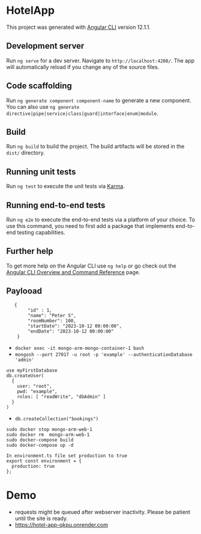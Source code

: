 # HotelApp

This project was generated with [Angular CLI](https://github.com/angular/angular-cli) version 12.1.1.

## Development server

Run `ng serve` for a dev server. Navigate to `http://localhost:4200/`. The app will automatically reload if you change any of the source files.

## Code scaffolding

Run `ng generate component component-name` to generate a new component. You can also use `ng generate directive|pipe|service|class|guard|interface|enum|module`.

## Build

Run `ng build` to build the project. The build artifacts will be stored in the `dist/` directory.

## Running unit tests

Run `ng test` to execute the unit tests via [Karma](https://karma-runner.github.io).

## Running end-to-end tests

Run `ng e2e` to execute the end-to-end tests via a platform of your choice. To use this command, you need to first add a package that implements end-to-end testing capabilities.

## Further help

To get more help on the Angular CLI use `ng help` or go check out the [Angular CLI Overview and Command Reference](https://angular.io/cli) page.

## Paylooad
```
   {
        "id" : 1,
        "name": "Peter S",
        "roomNumber": 100,
        "startDate": "2023-10-12 00:00:00",
        "endDate": "2023-10-12 00:00:00"
    }
```

- `docker exec -it mongo-arm-mongo-container-1 bash`
- `mongosh --port 27017 -u root -p 'example' --authenticationDatabase 'admin'`
```
use myFirstDatabase
db.createUser(
  {
    user: "root",
    pwd: "example",
    roles: [ "readWrite", "dbAdmin" ]
  }
)
```
- `db.createCollection("bookings")`

```
sudo docker stop mongo-arm-web-1
sudo docker rm  mongo-arm-web-1
sudo docker-compose build
sudo docker-compose up -d
```

```
In environment.ts file set production to true
export const environment = {
  production: true
};
```

# Demo

- requests might be queued after webserver inactivity. Please be patient until the site is ready.
- https://hotel-app-qkpu.onrender.com
